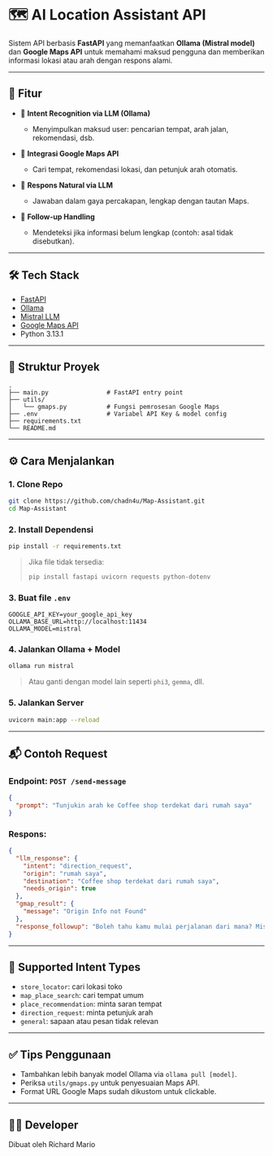 # 🗺️ AI Location Assistant API

Sistem API berbasis **FastAPI** yang memanfaatkan **Ollama (Mistral model)** dan **Google Maps API** untuk memahami maksud pengguna dan memberikan informasi lokasi atau arah dengan respons alami.

---

## 🚀 Fitur

- 🎯 **Intent Recognition via LLM (Ollama)**

  - Menyimpulkan maksud user: pencarian tempat, arah jalan, rekomendasi, dsb.

- 📍 **Integrasi Google Maps API**

  - Cari tempat, rekomendasi lokasi, dan petunjuk arah otomatis.

- 🤖 **Respons Natural via LLM**

  - Jawaban dalam gaya percakapan, lengkap dengan tautan Maps.

- 🔁 **Follow-up Handling**
  - Mendeteksi jika informasi belum lengkap (contoh: asal tidak disebutkan).

---

## 🛠️ Tech Stack

- [FastAPI](https://fastapi.tiangolo.com/)
- [Ollama](https://ollama.com/)
- [Mistral LLM](https://ollama.com/library/mistral)
- [Google Maps API](https://console.cloud.google.com/)
- Python 3.13.1

---

## 📁 Struktur Proyek

```
.
├── main.py                # FastAPI entry point
├── utils/
│   └── gmaps.py           # Fungsi pemrosesan Google Maps
├── .env                   # Variabel API Key & model config
├── requirements.txt
└── README.md
```

---

## ⚙️ Cara Menjalankan

### 1. Clone Repo

```bash
git clone https://github.com/chadn4u/Map-Assistant.git
cd Map-Assistant
```

### 2. Install Dependensi

```bash
pip install -r requirements.txt
```

> Jika file tidak tersedia:
>
> ```bash
> pip install fastapi uvicorn requests python-dotenv
> ```

### 3. Buat file `.env`

```
GOOGLE_API_KEY=your_google_api_key
OLLAMA_BASE_URL=http://localhost:11434
OLLAMA_MODEL=mistral
```

### 4. Jalankan Ollama + Model

```bash
ollama run mistral
```

> Atau ganti dengan model lain seperti `phi3`, `gemma`, dll.

### 5. Jalankan Server

```bash
uvicorn main:app --reload
```

---

## 📬 Contoh Request

### Endpoint: `POST /send-message`

```json
{
  "prompt": "Tunjukin arah ke Coffee shop terdekat dari rumah saya"
}
```

### Respons:

```json
{
  "llm_response": {
    "intent": "direction_request",
    "origin": "rumah saya",
    "destination": "Coffee shop terdekat dari rumah saya",
    "needs_origin": true
  },
  "gmap_result": {
    "message": "Origin Info not Found"
  },
  "response_followup": "Boleh tahu kamu mulai perjalanan dari mana? Misalnya 'Galaxy Bekasi'."
}
```

---

## 🔁 Supported Intent Types

- `store_locator`: cari lokasi toko
- `map_place_search`: cari tempat umum
- `place_recommendation`: minta saran tempat
- `direction_request`: minta petunjuk arah
- `general`: sapaan atau pesan tidak relevan

---

## ✅ Tips Penggunaan

- Tambahkan lebih banyak model Ollama via `ollama pull [model]`.
- Periksa `utils/gmaps.py` untuk penyesuaian Maps API.
- Format URL Google Maps sudah dikustom untuk clickable.

---

## 👨‍💻 Developer

Dibuat oleh Richard Mario
